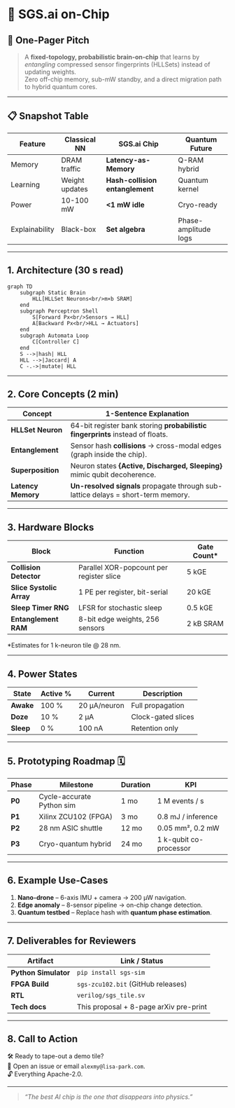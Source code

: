 # 🧠 SGS.ai on-Chip

## 🎯 One-Pager Pitch

> A **fixed-topology, probabilistic brain-on-chip** that learns by *entangling* compressed sensor fingerprints (HLLSets) instead of updating weights.  
> Zero off-chip memory, sub-mW standby, and a direct migration path to hybrid quantum cores.

---

## 📋 Snapshot Table

| Feature | Classical NN | **SGS.ai Chip** | Quantum Future |
|---|---|---|---|
| Memory | DRAM traffic | **Latency-as-Memory** | Q-RAM hybrid |
| Learning | Weight updates | **Hash-collision entanglement** | Quantum kernel |
| Power | 10-100 mW | **<1 mW idle** | Cryo-ready |
| Explainability | Black-box | **Set algebra** | Phase-amplitude logs |

---

## 1. Architecture (30 s read)

```mermaid
graph TD
    subgraph Static Brain
        HLL[HLLSet Neurons<br/>m×b SRAM]
    end
    subgraph Perceptron Shell
        S[Forward Px<br/>Sensors → HLL]
        A[Backward Px<br/>HLL → Actuators]
    end
    subgraph Automata Loop
        C[Controller C]
    end
    S -->|hash| HLL
    HLL -->|Jaccard| A
    C -.->|mutate| HLL
```

---

## 2. Core Concepts (2 min)

| Concept | 1-Sentence Explanation |
|---|---|
| **HLLSet Neuron** | 64-bit register bank storing **probabilistic fingerprints** instead of floats. |
| **Entanglement** | Sensor hash **collisions** → cross-modal edges (graph inside the chip). |
| **Superposition** | Neuron states **{Active, Discharged, Sleeping}** mimic qubit decoherence. |
| **Latency Memory** | **Un-resolved signals** propagate through sub-lattice delays = short-term memory. |

---

## 3. Hardware Blocks

| Block | Function | Gate Count* |
|---|---|---|
| **Collision Detector** | Parallel XOR-popcount per register slice | 5 kGE |
| **Slice Systolic Array** | 1 PE per register, bit-serial | 20 kGE |
| **Sleep Timer RNG** | LFSR for stochastic sleep | 0.5 kGE |
| **Entanglement RAM** | 8-bit edge weights, 256 sensors | 2 kB SRAM |

\*Estimates for 1 k-neuron tile @ 28 nm.

---

## 4. Power States

| State | Active % | Current | Description |
|---|---|---|---|
| **Awake** | 100 % | 20 µA/neuron | Full propagation |
| **Doze** | 10 % | 2 µA | Clock-gated slices |
| **Sleep** | 0 % | 100 nA | Retention only |

---

## 5. Prototyping Roadmap 🗓️

| Phase | Milestone | Duration | KPI |
|---|---|---|---|
| **P0** | Cycle-accurate Python sim | 1 mo | 1 M events / s |
| **P1** | Xilinx ZCU102 (FPGA) | 3 mo | 0.8 mJ / inference |
| **P2** | 28 nm ASIC shuttle | 12 mo | 0.05 mm², 0.2 mW |
| **P3** | Cryo-quantum hybrid | 24 mo | 1 k-qubit co-processor |

---

## 6. Example Use-Cases

1. **Nano-drone** – 6-axis IMU + camera → 200 µW navigation.  
2. **Edge anomaly** – 8-sensor pipeline → on-chip change detection.  
3. **Quantum testbed** – Replace hash with **quantum phase estimation**.

---

## 7. Deliverables for Reviewers

| Artifact | Link / Status |
|---|---|
| **Python Simulator** | `pip install sgs-sim` |
| **FPGA Build** | `sgs-zcu102.bit` (GitHub releases) |
| **RTL** | `verilog/sgs_tile.sv` |
| **Tech docs** | This proposal + 8-page arXiv pre-print |

---

## 8. Call to Action

🛠️ Ready to tape-out a demo tile?  
📧 Open an issue or email `alexmy@lisa-park.com`.  
🔓 Everything Apache-2.0.

---

> *“The best AI chip is the one that disappears into physics.”*